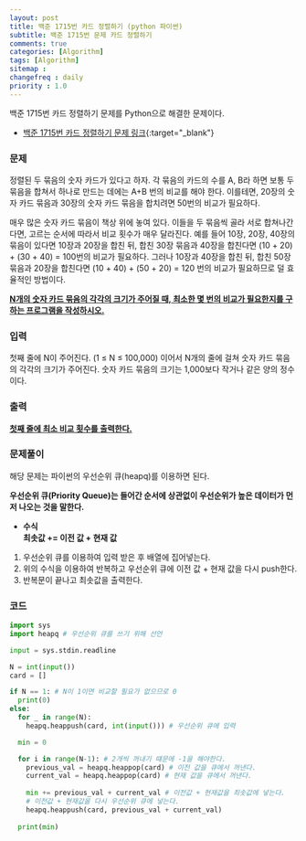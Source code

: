 ```yaml
---
layout: post
title: 백준 1715번 카드 정렬하기 (python 파이썬)
subtitle: 백준 1715번 문제 카드 정렬하기
comments: true
categories: [Algorithm]
tags: [Algorithm]
sitemap :
changefreq : daily
priority : 1.0
---
```

백준 1715번 카드 정렬하기 문제를 Python으로 해결한 문제이다.  

* [백준 1715번 카드 정렬하기 문제 링크](https://www.acmicpc.net/problem/1715){:target="_blank"}

### 문제 
정렬된 두 묶음의 숫자 카드가 있다고 하자. 각 묶음의 카드의 수를 A, B라 하면 보통 두 묶음을 합쳐서 하나로 만드는 데에는 A+B 번의 비교를 해야 한다. 이를테면, 20장의 숫자 카드 묶음과 30장의 숫자 카드 묶음을 합치려면 50번의 비교가 필요하다.

매우 많은 숫자 카드 묶음이 책상 위에 놓여 있다. 이들을 두 묶음씩 골라 서로 합쳐나간다면, 고르는 순서에 따라서 비교 횟수가 매우 달라진다. 예를 들어 10장, 20장, 40장의 묶음이 있다면 10장과 20장을 합친 뒤, 합친 30장 묶음과 40장을 합친다면 (10 + 20) + (30 + 40) = 100번의 비교가 필요하다. 그러나 10장과 40장을 합친 뒤, 합친 50장 묶음과 20장을 합친다면 (10 + 40) + (50 + 20) = 120 번의 비교가 필요하므로 덜 효율적인 방법이다.

**<u>N개의 숫자 카드 묶음의 각각의 크기가 주어질 때, 최소한 몇 번의 비교가 필요한지를 구하는 프로그램을 작성하시오.</u>**

### 입력
첫째 줄에 N이 주어진다. (1 ≤ N ≤ 100,000) 이어서 N개의 줄에 걸쳐 숫자 카드 묶음의 각각의 크기가 주어진다. 숫자 카드 묶음의 크기는 1,000보다 작거나 같은 양의 정수이다.

### 출력
**<u>첫째 줄에 최소 비교 횟수를 출력한다.</u>**

### 문제풀이
해당 문제는 파이썬의 우선순위 큐(heapq)를 이용하면 된다.

**우선순위 큐(Priority Queue)는 들어간 순서에 상관없이 우선순위가 높은 데이터가 먼저 나오는 것을 말한다.**

* **수식**  
  **최솟값 += 이전 값 + 현재 값**  


1. 우선순위 큐를 이용하여 입력 받은 후 배열에 집어넣는다.
2. 위의 수식을 이용하여 반복하고 우선순위 큐에 이전 값 + 현재 값을 다시 push한다.
3. 반복문이 끝나고 최솟값을 출력한다.

### 코드
```python
import sys
import heapq # 우선순위 큐를 쓰기 위해 선언

input = sys.stdin.readline

N = int(input())
card = []

if N == 1: # N이 1이면 비교할 필요가 없으므로 0
  print(0)
else:
  for _ in range(N):
    heapq.heappush(card, int(input())) # 우선순위 큐에 입력

  min = 0

  for i in range(N-1): # 2개씩 꺼내기 떄문에 -1을 해야한다.
    previous_val = heapq.heappop(card) # 이전 값을 큐에서 꺼낸다.
    current_val = heapq.heappop(card) # 현재 값을 큐에서 꺼낸다.
    
    min += previous_val + current_val # 이전값 + 현재값을 최솟값에 넣는다.
    # 이전값 + 현재값을 다시 우선순위 큐에 넣는다.
    heapq.heappush(card, previous_val + current_val) 
    
  print(min)
```